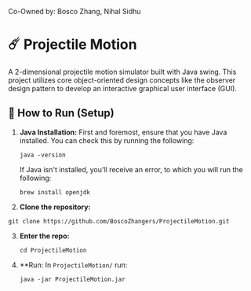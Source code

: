 Co-Owned by: Bosco Zhang, Nihal Sidhu

# ☄️ Projectile Motion

A 2-dimensional projectile motion simulator built with Java swing. This project utilizes core object-oriented design concepts 
like the observer design pattern to develop an interactive graphical user interface (GUI).

## 🚀 How to Run (Setup)

1. **Java Installation:**
   First and foremost, ensure that you have Java installed. You can check this by running the following:
   ```
   java -version
   ```
   
   If Java isn't installed, you'll receive an error, to which you will run the following:
   
   ```
   brew install openjdk
   ```

3. **Clone the repository:**
  ```
  git clone https://github.com/BoscoZhangers/ProjectileMotion.git
  ```

3. **Enter the repo:**
   ```
   cd ProjectileMotion
   ```

4. **Run: In `ProjectileMotion/` run:
   ```
   java -jar ProjectileMotion.jar
   ```

